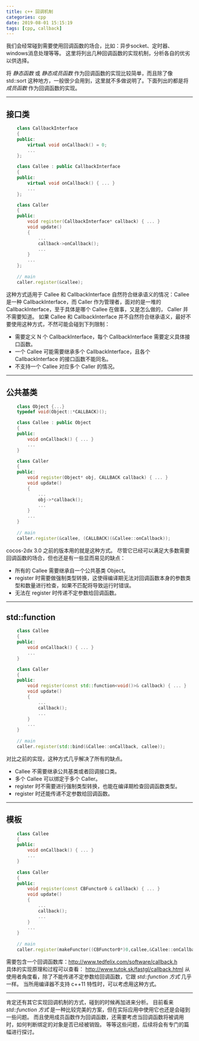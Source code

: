 ```yaml
---
title: c++ 回调机制
categories: cpp
date: 2019-08-01 15:15:19
tags: [cpp, callback]
---
```


我们会经常碰到需要使用回调函数的场合，比如：异步socket、定时器、windows消息处理等等。
这里将列出几种回调函数的实现机制，分析各自的优劣以供选择。
<!--more-->

将 *静态函数* 或 *静态成员函数* 作为回调函数的实现比较简单，而且除了像 std::sort 这种地方，一般很少会用到，这里就不多做说明了。下面列出的都是将 *成员函数* 作为回调函数的实现。

----------
## 接口类

```cpp
    class CallbackInterface
    {
    public:
        virtual void onCallback() = 0;
        ...
    };

    class Callee : public CallbackInterface
    {
    public:
        virtual void onCallback() { ... }
        ...
    };

    class Caller
    {
    public:
        void register(CallbackInterface* callback) { ... }
        void update()
        {
            ...
            callback->onCallback();
            ...
        }
        ...
    };
    
    // main
    caller.register(&callee);
```

这种方式适用于 Callee 和 CallbackInterface 自然符合继承语义的情况：Callee 是一种 CallbackInterface，而 Caller 作为管理者，面对的是一堆的 CallbackInterface，至于具体是哪个 Callee 在做事，又是怎么做的， Caller 并不需要知道。
如果 Callee 和 CallbackInterface 并不自然符合继承语义，最好不要使用这种方式，不然可能会碰到下列限制：
* 需要定义 N 个 CallbackInterface，每个 CallbackInterface 需要定义具体接口函数。
* 一个 Callee 可能需要继承多个 CallbackInterface，且各个 CallbackInterface 的接口函数不能同名。
* 不支持一个 Callee 对应多个 Caller 的情况。

----------
## 公共基类

```cpp
    class Object {...}
    typedef void(Object::*CALLBACK)();    

    class Callee : public Object
    {
    public:
        void onCallback() { ... }
        ...
    }

    class Caller
    {
    public:
        void register(Object* obj, CALLBACK callback) { ... }
        void update()
        {
            ...
            obj->*callback();
            ...
        }
        ...
    }
    
    // main
    caller.register(&callee, (CALLBACK)(&Callee::onCallback));
```

cocos-2dx 3.0 之前的版本用的就是这种方式。
尽管它已经可以满足大多数需要回调函数的场合，但也还是有一些显而易见的缺点：
* 所有的 Callee 需要继承自一个公共基类 Object。
* register 时需要做强制类型转换，这使得编译期无法对回调函数本身的参数类型和数量进行检查，如果不匹配将导致运行时错误。
* 无法在 register 时传递不定参数给回调函数。
 
----------
## std::function

```cpp
    class Callee
    {
    public:
        void onCallback() { ... }
        ...
    }

    class Caller
    {
    public:
        void register(const std::function<void()>& callback) { ... }
        void update()
        {
            ...
            callback();
            ...
        }
        ...
    }
    
    // main
    caller.register(std::bind(&Callee::onCallback, callee));
```
    
对比之前的实现，这种方式几乎解决了所有的缺点。
* Callee 不需要继承公共基类或者回调接口类。
* 多个 Callee 可以绑定于多个 Caller。
* register 时不需要进行强制类型转换，也能在编译期检查回调函数类型。
* register 时还能传递不定参数给回调函数。

----------
## 模板

```cpp
    class Callee
    {
    public:
        void onCallback() { ... }
        ...
    }
    
    class Caller
    {
    public:
        void register(const CBFunctor0 & callback) { ... }
        void update()
        {
            ...
            callback();
            ...
        }
        ...
    }
    
    // main
    caller.register(makeFunctor((CBFunctor0*)0,callee,&Callee::onCallback));
```

需要包含一个回调函数库：<http://www.tedfelix.com/software/callback.h>    
具体的实现原理和过程可以查看： <http://www.tutok.sk/fastgl/callback.html>
从使用者角度看，除了不能传递不定参数给回调函数，它跟 *std::function 方式* 几乎一样。
当所用编译器不支持 c++11 特性时，可以考虑用这种方式。

----------
肯定还有其它实现回调机制的方式，碰到的时候再加进来分析。
目前看来 *std::function 方式* 是一种比较完美的方案，但在实际应用中使用它也还是会碰到一些问题。
而且使用成员函数作为回调函数，还需要考虑当回调函数将被调用时，如何判断绑定的对象是否已经被销毁。
等等这些问题，后续将会有专门的篇幅进行探讨。